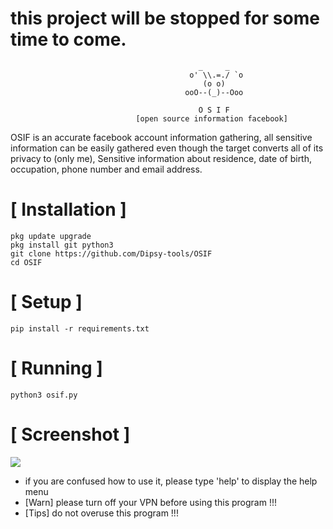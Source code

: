 
# this project will be stopped for some time to come.

```
                                          _     _
                                        o' \\.=./ `o
                                           (o o)          
                                       ooO--(_)--Ooo
                                       
                                          O S I F
                            [open source information facebook]
```
OSIF is an accurate facebook account information gathering, all sensitive information can be easily gathered even though the target converts all of its privacy to (only me), Sensitive information about residence, date of birth, occupation, phone number and email address.



# [ Installation ]
```
pkg update upgrade
pkg install git python3
git clone https://github.com/Dipsy-tools/OSIF
cd OSIF
```

# [ Setup ]
```
pip install -r requirements.txt
```
# [ Running ]
```
python3 osif.py
```
# [ Screenshot ]
<img src=".images/osif.png "/>

* if you are confused how to use it, please type 'help' to display the help menu
* [Warn] please turn off your VPN before using this program !!!
* [Tips] do not overuse this program !!!
